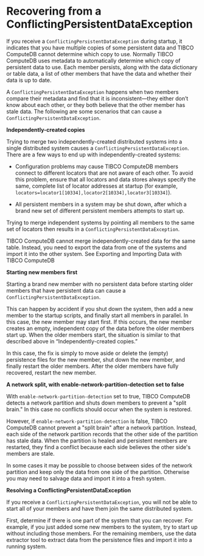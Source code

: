 <a id="recovering-from-conflictingpersistentdataexception"></a>

# Recovering from a ConflictingPersistentDataException

If you receive a `ConflictingPersistentDataException` during startup, it indicates that you have multiple copies of some persistent data and TIBCO ComputeDB cannot determine which copy to use. Normally TIBCO ComputeDB uses metadata to automatically determine which copy of persistent data to use. Each member persists, along with the data dictionary or table data, a list of other members that have the data and whether their data is up to date.

A `ConflictingPersistentDataException` happens when two members compare their metadata and find that it is inconsistent—they either don’t know about each other, or they both believe that the other member has stale data. The following are some scenarios that can cause a `ConflictingPersistentDataException`.

**Independently-created copies**

Trying to merge two independently-created distributed systems into a single distributed system causes a `ConflictingPersistentDataException`. There are a few ways to end up with independently-created systems:

-   Configuration problems may cause TIBCO ComputeDB members connect to different locators that are not aware of each other. To avoid this problem, ensure that all locators and data stores always specify the same, complete list of locator addresses at startup (for example, `locators=locator1[10334],locator2[10334],locator3[10334]`). 

-   All persistent members in a system may be shut down, after which a brand new set of different persistent members attempts to start up.

Trying to merge independent systems by pointing all members to the same set of locators then results in a `ConflictingPersistentDataException`.

TIBCO ComputeDB cannot merge independently-created data for the same table. Instead, you need to export the data from one of the systems and import it into the other system. See Exporting and Importing Data with TIBCO ComputeDB

**Starting new members first**

Starting a brand new member with no persistent data before starting older members that have persistent data can cause a `ConflictingPersistentDataException`.

This can happen by accident if you shut down the system, then add a new member to the startup scripts, and finally start all members in parallel. In this case, the new member may start first. If this occurs, the new member creates an empty, independent copy of the data before the older members start up. When the older members start, the situation is similar to that described above in “Independently-created copies.”

In this case, the fix is simply to move aside or delete the (empty) persistence files for the new member, shut down the new member, and finally restart the older members. After the older members have fully recovered, restart the new member.

**A network split, with enable-network-partition-detection set to false**

With `enable-network-partition-detection` set to true, TIBCO ComputeDB detects a network partition and shuts down members to prevent a "split brain." In this case no conflicts should occur when the system is restored.

However, if `enable-network-partition-detection` is false, TIBCO ComputeDB cannot prevent a "split brain" after a network partition. Instead, each side of the network partition records that the other side of the partition has stale data. When the partition is healed and persistent members are restarted, they find a conflict because each side believes the other side's members are stale.

In some cases it may be possible to choose between sides of the network partition and keep only the data from one side of the partition. Otherwise you may need to salvage data and import it into a fresh system.

**Resolving a ConflictingPersistentDataException**

If you receive a `ConflictingPersistentDataException`, you will not be able to start all of your members and have them join the same distributed system.

First, determine if there is one part of the system that you can recover. For example, if you just added some new members to the system, try to start up without including those members. For the remaining members, use the data extractor tool to extract data from the persistence files and import it into a running system. 
